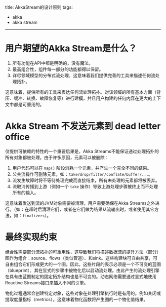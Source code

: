 title: AkkaStream的设计原则
tags:
- akka
- akka stream
---

# 用户期望的Akka Stream是什么？

1. 所有功能在API中都是明确的，没有魔法。
2. 最高组合性，组件每一部分的功能都得以保留。
3. 详尽领域模型的分布式流处理，这意味着我们提供完善的工具来描述任何流处理拓扑。

这意味着，提供所有的工具来表达任何流处理拓扑。对该领域的所有基本方面（背压、缓冲、转换、故障恢复等）进行建模，并且用户构建的任何内容在更大的上下文中都是可重用的。

# Akka Stream 不发送元素到 dead letter office

仅提供可依赖的特性的一个重要后果是，Akka Streams不能保证通过处理拓扑的所有对象都被处理。由于许多原因，元素可以被删除：

1. 用户代码可以在 `map()` 阶段消耗一个元素，并产生一个完全不同的结果。
2. 公共流操作可删除元素，如：`take/drop/filter/conflate/buffer/...`。
3. 流发生故障时将不等待处理完成而直接结束，所有未处理的元素都将被丢弃。
4. 流取消传播到上游（例如一个 `take` 操作）导致上游处理步骤被终止而不处理所有的输入。

这意味着发送到流的JVM对象需要被清理，用户需要确保在Akka Streams之外进行。（如：在超时后清理它们，或者在它们做为结果从流输出时，或者使用其它方法，如：`finalizers`）。

# 最终实现约束

组合性需要部分流拓扑的可重用性，这导致我们将描述数据流的提升方法（部分）图作为组合：source、flows（类似管道）、和sink。这些构建块可自由共享，可自由组合它们形成更大的一个图。因此，这些片段的表示必须是一个不可变的蓝图（blueprint），其在显式的步骤中被物化后以启动流处理。由此产生的流处理引擎在具有由蓝图制定的固定拓扑结构也是不可变的。动态网络需要通过显式地使用Reactive Streams接口来插入不同的引擎。

物化过程通常会创建特定对象，这些对象在处理引擎执行时是有用的。例如关闭或提取度量指标（metrics）。这意味着物化函数将产生图的一个物化值结果。



